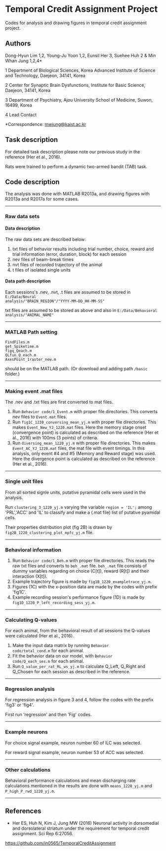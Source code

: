 # Temporal Credit Assignment Project

Codes for analysis and drawing figures in temporal credit assignment project.

## Authors
Dong-Hyun Lim 1,2, Young-Ju Yoon 1,2, Eunsil Her 3, Suehee Huh 2 & Min Whan Jung 1,2,4*

1 Department of Biological Sciences, Korea Advanced Institute of Science and Technology, Daejeon, 34141, Korea

2 Center for Synaptic Brain Dysfunctions, Institute for Basic Science, Daejeon, 34141, Korea

3 Department of Psychiatry, Ajou University School of Medicine, Suwon, 16499, Korea

4 Lead Contact

*Correspondence: mwjung@kaist.ac.kr

## Task description
For detailed task description please note our previous study in the reference (Her et al., 2016).

Rats were trained to perform a dynamic two-armed bandit (TAB) task.

## Code description
The analysis was done with MATLAB R2013a, and drawing figures with R2013a and R2017a for some cases.
*****
### Raw data sets
#### Data description
The raw data sets are described below:
1. txt files of behavior results including trial number, choice, reward and trial information (error, duration, block) for each session
2. nev files of beam-break times
3. nvt files of recorded trajectory of the animal
4. t files of isolated single units
#### Data path description
Each sessions's .nev, .nvt, .t files are assumed to be stored in <code>E:/Data/Neural analysis/"BRAIN_REGION"/"YYYY-MM-DD_HH-MM-SS"</code>

txt files are assumed to be stored as above and also in <code>E:/Data/Behavioral analysis/"ANIMAL_NAME"</code>
*****
### MATLAB Path setting
    FindFiles.m
    get_Spiketime.m
    figq_Qeach.m
    QLfun_Q_each.m
    AxesPoint_1raster_new.m
    
should be on the MATLAB path. (Or download and adding path <code>/basic</code> folder.)

*****
### Making event .mat files
The .nev and .txt files are first converted to mat files.
1. Run <code>Behavior code/1_Event.m</code> with proper file directories. This converts nev files to <code>Event.mat</code> files.
2. Run <code>fig1C_1220_conversing_mean_yj.m</code> with proper file directories. This makes <code>Event_New_YJ_1220.mat</code> files.
Here the memory stage onset (convergence point) is calculated as described on the reference (Her et al., 2016) with 100ms (3 points) of criteria.
3. Run <code>diversing_mean_1220_yj.m</code> with proper file directories. This makes <code>Event_AC_YJ_1220.mat</code> files, the mat file with event timings. In this analysis, only event #4 and #5 (Memory and Reward stage) was used. Here the divergence point is calculated as described on the reference (Her et al., 2016).

*****
### Single unit files
From all sorted signle units, putative pyramidal cells were used in the analysis.

Run <code>clustering_3_1220_yj.m</code> varying the variable <code>region = 'IL';</code> among 'PRL','ACC' and 'IL' to classify and make a (.mat file) list of putative pyamidal cells.

Their properties distribution plot (fig 2B) is drawn by <code>fig2B_1220_clustering_plot_mpfc_yj.m</code> file.

*****
### Behavioral information
1. Run <code>Behavior code/1_Beh.m</code> with proper file directories. This reads the raw txt files and converts to <code>beh_.mat</code> file.
<code>beh_.mat</code> file consists of dummy variables regarding on choice (C[t]), reward (R[t]) and their interaction (X[t]).
2. Example trajectory figure is made by <code>fig1B_1220_exampletrace_yj.m</code>.
3. Figures (1C) with the x-position data are made by the codes with prefix 'fig1C'.
4. Example recording session's performance figure (1D) is made by <code>fig1D_1220_P_left_recording_sess_yj.m</code>.

*****
### Calculating Q-values
For each animal, from the behavioral result of all sessions the Q-values were calculated (Her et al., 2016).
1. Make the input data matrix by running <code>Behavior code/total_cond.m</code> for each animal.
2. Fit the behavior data on our model, with <code>Behavior code/Q_each_ses.m</code> for each animal.
3. Run <code>Q_value_per_rat_RL_ws_yj.m</code> to calculate Q_Left, Q_Right and Q_Chosen for each session as described in the reference.
*****
### Regression analysis
For regression analysis in figure 3 and 4, follow the codes with the prefix 'fig3' or 'fig4'.

First run 'regression' and then 'Fig' codes.

*****
### Example neurons
For choice signal example, neuron number 60 of ILC was selected.

For reward signal example, neuron number 53 of ACC was selected.

*****
### Other calculations
Behavioral performance calculations and mean discharging rate calculations mentioned in the results are done with <code>means_1220_yj.m</code> and <code>P_high_P_rwd_1220_yj.m</code>.

*****
## References
* Her ES, Huh N, Kim J, Jung MW (2016) Neuronal activity in dorsomedial and dorsolateral striatum under the requirement for temporal credit assignment. Sci Rep 6:27056.


https://github.com/in0565/TemporalCreditAssignment
